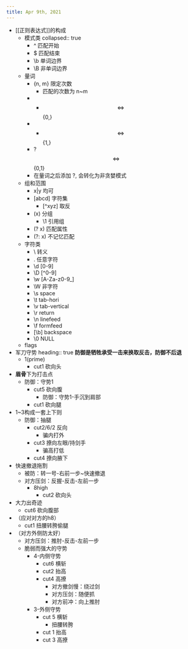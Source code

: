 ```yaml
---
title: Apr 9th, 2021
---
```


- [[正则表达式]]的构成
	- 模式类
	  collapsed:: true
		- ^ 匹配开始
		- $ 匹配结束
		- \\b 单词边界
		- \\B 非单词边界
	- 量词
		- {n, m} 限定次数
			- 匹配的次数为 n~m
		- * $$\iff$$ {0,}
		- + $$\iff$$ {1,}
		- ? $$\iff$$ {0,1}
		- 在量词之后添加 ?, 会转化为非贪婪模式
	- 组和范围
		- x|y 均可
		- [abcd] 字符集
			- [\^xyz] 取反
		- (x) 分组
			- \\1 引用组
		- (?<name> x) 匹配属性
		- (?: x) 不记忆匹配
	- 字符类
		- \\ 转义
		- . 任意字符
		- \\d [0-9]
		- \\D [\^0-9]
		- \\w [A-Za-z0-9_]
		- \\W 非字符
		- \\s space
		- \\t tab-hori
		- \\v tab-vertical
		- \\r return
		- \\n linefeed
		- \\f formfeed
		- [\\b] backspace
		- \\0 NULL
	- flags
- 军刀守势
  heading:: true
  **防御是牺牲承受一击来换取反击，防御不后退**
	- 1(prime)
		- cut1 砍向头
- **眉骨**下为打击点
  * 防御：守势1
	- cut5 砍向腹
	  * 防御：守势1-手沉到肩部
	- cut1 砍向腿
- 1~3构成一套上下则
  * 防御：抽腿
	- cut2/6/2 反向
	  * 骗内打外
	- cut3 撩向左眼/持剑手
	  * 骗高打低
	- cut4 撩向腋下
- 快速撤退拖割
  * 被防：转一号-右前一步~快速撤退
  * 对方压剑：反握-反击-左前一步
	- 8high
		- cut2 砍向头
- 大力出奇迹
	- cut6 砍向腹部
- （应对对方的h8）
	- cut1 扭腰转胯偷腿
- （对方外侧防太好）
  * 对方压剑：推肘-反击-左前一步
  * 脆弱而强大的守势
	- 4-内侧守势
		- cut6 横斩
		- cut2 抬高
		- cut4 高撩
		  * 对方撤剑慢：绕过剑
		  * 对方压剑：随便抓
		  * 对方前冲：向上推肘
	- 3-外侧守势
		- cut 5 横斩
		  * 扭腰转胯
		- cut 1 抬高
		- cut 3 高撩